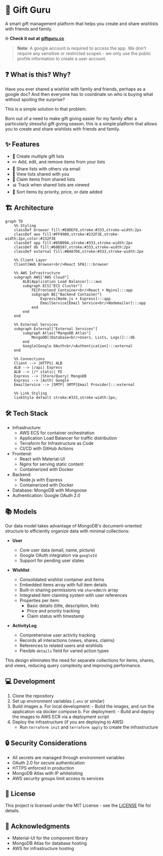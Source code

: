# 🎁 Gift Guru

A smart gift management platform that helps you create and share wishlists with friends and family.

🌐 **Check it out at [giftguru.cc](https://www.giftguru.cc)**

> **Note**: A google account is required to access the app. We don't require any sensitive or restricted scopes - we only use the public profile information to create a user account.

## ❓ What is this? Why?

Have you ever shared a wishlist with family and friends, perhaps as a google doc? And then everyone has to coordinate on who is buying what without spoiling the surprise?


This is a simple solution to that problem.


Born out of a need to make gift giving easier for my family after a particularly stressful gift giving season, this is a simple platform that allows you to create and share wishlists with friends and family.

## ✨ Features

- 📝 Create multiple gift lists
- ✏️ Add, edit, and remove items from your lists
- 📧 Share lists with others via email
- 👀 View lists shared with you
- 🎯 Claim items from shared lists
- 📊 Track when shared lists are viewed
- 🔄 Sort items by priority, price, or date added

## 🏗️ Architecture

```mermaid
graph TD
    %% Styling
    classDef browser fill:#E8DEF8,stroke:#333,stroke-width:2px
    classDef aws fill:#FF9900,stroke:#232F3E,stroke-width:2px,color:#232F3E
    classDef app fill:#85B09A,stroke:#333,stroke-width:2px
    classDef db fill:#68B587,stroke:#333,stroke-width:2px
    classDef external fill:#B4A7D6,stroke:#333,stroke-width:2px

    %% Client Layer
    Client[Web Browser<br/>React SPA]:::browser

    %% AWS Infrastructure
    subgraph AWS["AWS Cloud"]
        ALB[Application Load Balancer]:::aws
        subgraph ECS["ECS Cluster"]
            FE[Frontend Container<br/>React + Nginx]:::app
            subgraph BE["Backend Container"]
                Express[Node.js + Express]:::app
                EmailService[Email Service<br/>Nodemailer]:::app
            end
        end
    end

    %% External Services
    subgraph External["External Services"]
        subgraph Atlas["MongoDB Atlas"]
            MongoDB[(Database<br/>Users, Lists, Logs)]:::db
        end
        Google[Google OAuth<br/>Authentication]:::external
    end

    %% Connections
    Client --> |HTTPS| ALB
    ALB --> |/api| Express
    ALB --> |/* static| FE
    Express --> |Store/Query| MongoDB
    Express --> |Auth| Google
    EmailService --> |SMTP| SMTP[Email Provider]:::external

    %% Link Styling
    linkStyle default stroke:#333,stroke-width:2px;
```

## 🛠️ Tech Stack

- Infrastructure:
  - AWS ECS for container orchestration
  - Application Load Balancer for traffic distribution
  - Terraform for Infrastructure as Code
  - CI/CD with GitHub Actions
- Frontend: 
  - React with Material-UI
  - Nginx for serving static content
  - Containerized with Docker
- Backend: 
  - Node.js with Express
  - Containerized with Docker
- Database: MongoDB with Mongoose
- Authentication: Google OAuth 2.0

## 📚 Models

Our data model takes advantage of MongoDB's document-oriented structure to efficiently organize data with minimal collections:

- **User**
  - Core user data (email, name, picture)
  - Google OAuth integration via `googleId`
  - Support for pending user states

- **Wishlist**
  - Consolidated wishlist container and items
  - Embedded items array with full item details
  - Built-in sharing permissions via `sharedWith` array
  - Integrated item claiming system with user references
  - Properties per item:
    - Basic details (title, description, link)
    - Price and priority tracking
    - Claim status with timestamp

- **ActivityLog**
  - Comprehensive user activity tracking
  - Records all interactions (views, shares, claims)
  - References to related users and wishlists
  - Flexible `details` field for varied action types

This design eliminates the need for separate collections for items, shares, and views, reducing query complexity and improving performance.

## 💻 Development

1. Clone the repository
2. Set up environment variables (`.env` or similar)
3. Build images
    a. For local development:
        - Build the images, and run the application via docker compose
    b. For deployment:
        - Build and deploy the images to AWS ECR via a deployment script
4. Deploy the infrastructure (if you are deploying to AWS)
    - Run `terraform init` and `terraform apply` to create the infrastructure

## 🔒 Security Considerations
- All secrets are managed through environment variables
- OAuth 2.0 for secure authentication
- HTTPS enforced in production
- MongoDB Atlas with IP whitelisting
- AWS security groups limit access to services

## 📄 License
This project is licensed under the MIT License - see the [LICENSE](LICENSE) file for details.

## 🙏 Acknowledgments
- Material-UI for the component library
- MongoDB Atlas for database hosting
- AWS for infrastructure hosting
